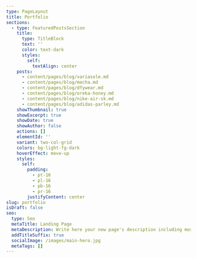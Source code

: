 ```yaml
---
type: PageLayout
title: Portfolio
sections:
  - type: FeaturedPostsSection
    title:
      type: TitleBlock
      text: ''
      color: text-dark
      styles:
        self:
          textAlign: center
    posts:
      - content/pages/blog/variasole.md
      - content/pages/blog/mecha.md
      - content/pages/blog/dfywear.md
      - content/pages/blog/oreka-honey.md
      - content/pages/blog/nike-air-sk.md
      - content/pages/blog/adidas-parley.md
    showThumbnail: true
    showExcerpt: true
    showDate: true
    showAuthor: false
    actions: []
    elementId: ''
    variant: two-col-grid
    colors: bg-light-fg-dark
    hoverEffect: move-up
    styles:
      self:
        padding:
          - pt-16
          - pl-16
          - pb-16
          - pr-16
        justifyContent: center
slug: portfolio
isDraft: false
seo:
  type: Seo
  metaTitle: Landing Page
  metaDescription: Write here your new page's description including most relevant keywords.
  addTitleSuffix: true
  socialImage: /images/main-hero.jpg
  metaTags: []
---
```

